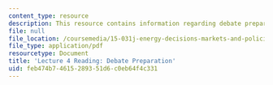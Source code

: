 ```yaml
---
content_type: resource
description: This resource contains information regarding debate preparation.
file: null
file_location: /coursemedia/15-031j-energy-decisions-markets-and-policies-spring-2012/feb474b74615289351d6c0eb64f4c331_MIT15_031JS12_Debate_Prep.pdf
file_type: application/pdf
resourcetype: Document
title: 'Lecture 4 Reading: Debate Preparation'
uid: feb474b7-4615-2893-51d6-c0eb64f4c331
---
```


